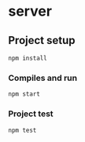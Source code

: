 # server

## Project setup
```
npm install
```

### Compiles and run
```
npm start
```

### Project test
```
npm test
```